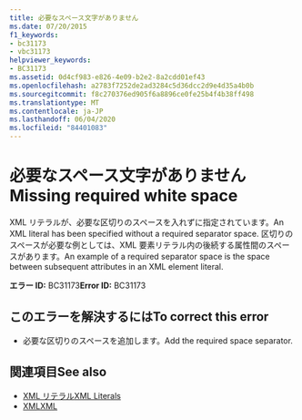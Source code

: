 ```yaml
---
title: 必要なスペース文字がありません
ms.date: 07/20/2015
f1_keywords:
- bc31173
- vbc31173
helpviewer_keywords:
- BC31173
ms.assetid: 0d4cf983-e826-4e09-b2e2-8a2cdd01ef43
ms.openlocfilehash: a2783f7252de2ad3284c5d36dcc2d9e4d35a4b0b
ms.sourcegitcommit: f8c270376ed905f6a8896ce0fe25b4f4b38ff498
ms.translationtype: MT
ms.contentlocale: ja-JP
ms.lasthandoff: 06/04/2020
ms.locfileid: "84401083"
---
```

# <a name="missing-required-white-space"></a><span data-ttu-id="2c7aa-102">必要なスペース文字がありません</span><span class="sxs-lookup"><span data-stu-id="2c7aa-102">Missing required white space</span></span>
<span data-ttu-id="2c7aa-103">XML リテラルが、必要な区切りのスペースを入れずに指定されています。</span><span class="sxs-lookup"><span data-stu-id="2c7aa-103">An XML literal has been specified without a required separator space.</span></span> <span data-ttu-id="2c7aa-104">区切りのスペースが必要な例としては、XML 要素リテラル内の後続する属性間のスペースがあります。</span><span class="sxs-lookup"><span data-stu-id="2c7aa-104">An example of a required separator space is the space between subsequent attributes in an XML element literal.</span></span>  
  
 <span data-ttu-id="2c7aa-105">**エラー ID:** BC31173</span><span class="sxs-lookup"><span data-stu-id="2c7aa-105">**Error ID:** BC31173</span></span>  
  
## <a name="to-correct-this-error"></a><span data-ttu-id="2c7aa-106">このエラーを解決するには</span><span class="sxs-lookup"><span data-stu-id="2c7aa-106">To correct this error</span></span>  
  
- <span data-ttu-id="2c7aa-107">必要な区切りのスペースを追加します。</span><span class="sxs-lookup"><span data-stu-id="2c7aa-107">Add the required space separator.</span></span>  
  
## <a name="see-also"></a><span data-ttu-id="2c7aa-108">関連項目</span><span class="sxs-lookup"><span data-stu-id="2c7aa-108">See also</span></span>

- [<span data-ttu-id="2c7aa-109">XML リテラル</span><span class="sxs-lookup"><span data-stu-id="2c7aa-109">XML Literals</span></span>](../language-reference/xml-literals/index.md)
- [<span data-ttu-id="2c7aa-110">XML</span><span class="sxs-lookup"><span data-stu-id="2c7aa-110">XML</span></span>](../programming-guide/language-features/xml/index.md)
